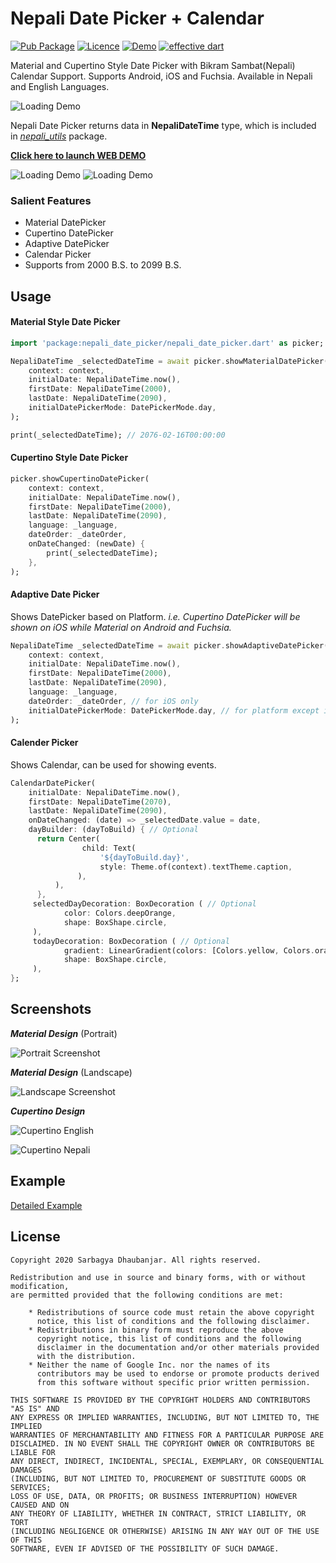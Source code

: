 # Nepali Date Picker + Calendar

[![Pub Package](https://img.shields.io/pub/v/nepali_date_picker)](https://pub.dev/packages/nepali_date_picker)
[![Licence](https://img.shields.io/badge/Licence-MIT-orange.svg)](https://github.com/sarbagyastha/nepali_date_picker/blob/master/LICENSE)
[![Demo](https://img.shields.io/badge/Demo-WEB-blueviolet.svg)](http://sarbagya.me/nepali_date_picker)
[![effective dart](https://img.shields.io/badge/style-effective_dart-40c4ff.svg)](https://dart.dev/guides/language/effective-dart)

Material and Cupertino Style Date Picker with Bikram Sambat(Nepali) Calendar Support. Supports Android, iOS and Fuchsia. Available in Nepali and English Languages.

![Loading Demo](demo.gif)

Nepali Date Picker returns data in **NepaliDateTime** type, which is
included in [*nepali_utils*](https://pub.dev/packages/nepali_utils)
package.

[**Click here to launch WEB DEMO**](https://sarbagya.me/nepali_date_picker)

![Loading Demo](screenshot/picker.png) ![Loading Demo](screenshot/calendar.png)

### Salient Features
* Material DatePicker
* Cupertino DatePicker
* Adaptive DatePicker
* Calendar Picker
* Supports from 2000 B.S. to 2099 B.S.

## Usage

#### Material Style Date Picker

```dart
import 'package:nepali_date_picker/nepali_date_picker.dart' as picker;

NepaliDateTime _selectedDateTime = await picker.showMaterialDatePicker(
    context: context,
    initialDate: NepaliDateTime.now(),
    firstDate: NepaliDateTime(2000),
    lastDate: NepaliDateTime(2090),
    initialDatePickerMode: DatePickerMode.day,
);

print(_selectedDateTime); // 2076-02-16T00:00:00
```

#### Cupertino Style Date Picker
```dart
picker.showCupertinoDatePicker(
    context: context,
    initialDate: NepaliDateTime.now(),
    firstDate: NepaliDateTime(2000),
    lastDate: NepaliDateTime(2090),
    language: _language,
    dateOrder: _dateOrder,
    onDateChanged: (newDate) {
        print(_selectedDateTime);
    },
);
```

#### Adaptive Date Picker
Shows DatePicker based on Platform. 
*i.e. Cupertino DatePicker will be shown on iOS while Material on Android and Fuchsia.*
```dart
NepaliDateTime _selectedDateTime = await picker.showAdaptiveDatePicker(
    context: context,
    initialDate: NepaliDateTime.now(),
    firstDate: NepaliDateTime(2000),
    lastDate: NepaliDateTime(2090),
    language: _language,
    dateOrder: _dateOrder, // for iOS only
    initialDatePickerMode: DatePickerMode.day, // for platform except iOS
);
```

#### Calender Picker
Shows Calendar, can be used for showing events.
```dart
CalendarDatePicker(
    initialDate: NepaliDateTime.now(),
    firstDate: NepaliDateTime(2070),
    lastDate: NepaliDateTime(2090),
    onDateChanged: (date) => _selectedDate.value = date,
    dayBuilder: (dayToBuild) { // Optional
      return Center(
                child: Text(
                    '${dayToBuild.day}',
                    style: Theme.of(context).textTheme.caption,
               ),
          ),
      },
     selectedDayDecoration: BoxDecoration ( // Optional
            color: Colors.deepOrange,
            shape: BoxShape.circle,
     ),
     todayDecoration: BoxDecoration ( // Optional
            gradient: LinearGradient(colors: [Colors.yellow, Colors.orange]),
            shape: BoxShape.circle,
     ),
};
```

## Screenshots

***Material Design*** (Portrait)

![Portrait Screenshot](screenshot/portrait.png)

***Material Design*** (Landscape)

![Landscape Screenshot](screenshot/landscape.png)

***Cupertino Design***

![Cupertino English](screenshot/cupertino_en.jpg)

![Cupertino Nepali](screenshot/cupertino_np.jpg)

## Example

[Detailed Example](https://github.com/sarbagyastha/nepali_date_picker/tree/master/example)


## License

```
Copyright 2020 Sarbagya Dhaubanjar. All rights reserved.

Redistribution and use in source and binary forms, with or without modification,
are permitted provided that the following conditions are met:

    * Redistributions of source code must retain the above copyright
      notice, this list of conditions and the following disclaimer.
    * Redistributions in binary form must reproduce the above
      copyright notice, this list of conditions and the following
      disclaimer in the documentation and/or other materials provided
      with the distribution.
    * Neither the name of Google Inc. nor the names of its
      contributors may be used to endorse or promote products derived
      from this software without specific prior written permission.

THIS SOFTWARE IS PROVIDED BY THE COPYRIGHT HOLDERS AND CONTRIBUTORS "AS IS" AND
ANY EXPRESS OR IMPLIED WARRANTIES, INCLUDING, BUT NOT LIMITED TO, THE IMPLIED
WARRANTIES OF MERCHANTABILITY AND FITNESS FOR A PARTICULAR PURPOSE ARE
DISCLAIMED. IN NO EVENT SHALL THE COPYRIGHT OWNER OR CONTRIBUTORS BE LIABLE FOR
ANY DIRECT, INDIRECT, INCIDENTAL, SPECIAL, EXEMPLARY, OR CONSEQUENTIAL DAMAGES
(INCLUDING, BUT NOT LIMITED TO, PROCUREMENT OF SUBSTITUTE GOODS OR SERVICES;
LOSS OF USE, DATA, OR PROFITS; OR BUSINESS INTERRUPTION) HOWEVER CAUSED AND ON
ANY THEORY OF LIABILITY, WHETHER IN CONTRACT, STRICT LIABILITY, OR TORT
(INCLUDING NEGLIGENCE OR OTHERWISE) ARISING IN ANY WAY OUT OF THE USE OF THIS
SOFTWARE, EVEN IF ADVISED OF THE POSSIBILITY OF SUCH DAMAGE.
```